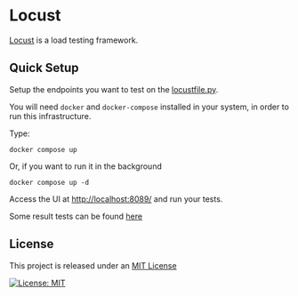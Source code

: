 # Locust

[Locust](https://docs.locust.io/) is a load testing framework.

## Quick Setup

Setup the endpoints you want to test on the [locustfile.py](locustfile.py).

You will need `docker` and `docker-compose` installed in your system, in order to run this infrastructure. 

Type:

```
docker compose up
```

Or, if you want to run it in the background

```
docker compose up -d
```

Access the UI at [http://localhost:8089/](http://localhost:8089/) and run your tests.

Some result tests can be found [here](./report_1725036621.259672.html)

## License

This project is released under an [MIT License](./LICENSE)

[![License: MIT](https://img.shields.io/badge/License-MIT-yellow.svg)](https://opensource.org/licenses/MIT)